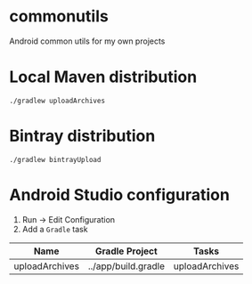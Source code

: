 commonutils
===========

Android common utils for my own projects

Local Maven distribution
========================

    ./gradlew uploadArchives

Bintray distribution
========================

    ./gradlew bintrayUpload


Android Studio configuration
============================

1. Run -> Edit Configuration
2. Add a `Gradle` task

|      Name      | Gradle Project      | Tasks          |
|:--------------:|---------------------|----------------|
| uploadArchives | ../app/build.gradle | uploadArchives |